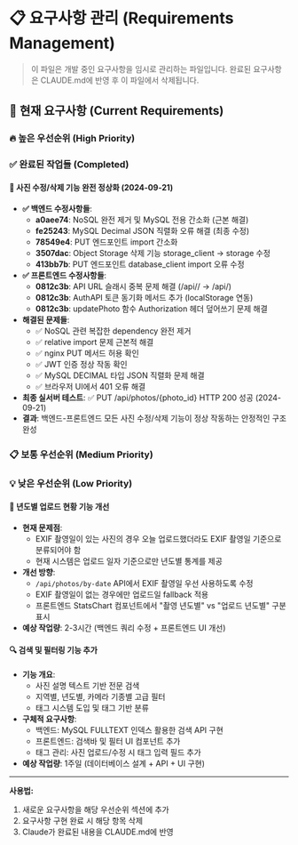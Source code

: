 # 📋 요구사항 관리 (Requirements Management)

> 이 파일은 개발 중인 요구사항을 임시로 관리하는 파일입니다.
> 완료된 요구사항은 CLAUDE.md에 반영 후 이 파일에서 삭제됩니다.

## 📌 현재 요구사항 (Current Requirements)
### 🔥 높은 우선순위 (High Priority)
<!-- 긴급하게 처리해야 할 요구사항들 -->



### ✅ 완료된 작업들 (Completed)

#### 🎉 사진 수정/삭제 기능 완전 정상화 (2024-09-21)
- **✅ 백엔드 수정사항들**:
  - **a0aee74**: NoSQL 완전 제거 및 MySQL 전용 간소화 (근본 해결)
  - **fe25243**: MySQL Decimal JSON 직렬화 오류 해결 (최종 수정)
  - **78549e4**: PUT 엔드포인트 import 간소화
  - **3507dac**: Object Storage 삭제 기능 storage_client → storage 수정
  - **413bb7b**: PUT 엔드포인트 database_client import 오류 수정
- **✅ 프론트엔드 수정사항들**:
  - **0812c3b**: API URL 슬래시 중복 문제 해결 (/api// → /api/)
  - **0812c3b**: AuthAPI 토큰 동기화 메서드 추가 (localStorage 연동)
  - **0812c3b**: updatePhoto 함수 Authorization 헤더 덮어쓰기 문제 해결
- **해결된 문제들**:
  - ✅ NoSQL 관련 복잡한 dependency 완전 제거
  - ✅ relative import 문제 근본적 해결
  - ✅ nginx PUT 메서드 허용 확인
  - ✅ JWT 인증 정상 작동 확인
  - ✅ MySQL DECIMAL 타입 JSON 직렬화 문제 해결
  - ✅ 브라우저 UI에서 401 오류 해결
- **최종 실서버 테스트**: ✅ PUT /api/photos/{photo_id} HTTP 200 성공 (2024-09-21)
- **결과**: 백엔드-프론트엔드 모든 사진 수정/삭제 기능이 정상 작동하는 안정적인 구조 완성

### 📋 보통 우선순위 (Medium Priority)
<!-- 일반적인 기능 개선 및 추가 요구사항들 -->

### 💡 낮은 우선순위 (Low Priority)
<!-- 나중에 고려해볼 수 있는 요구사항들 -->

#### 📅 년도별 업로드 현황 기능 개선
- **현재 문제점**:
  - EXIF 촬영일이 있는 사진의 경우 오늘 업로드했더라도 EXIF 촬영일 기준으로 분류되어야 함
  - 현재 시스템은 업로드 일자 기준으로만 년도별 통계를 제공
- **개선 방향**:
  - `/api/photos/by-date` API에서 EXIF 촬영일 우선 사용하도록 수정
  - EXIF 촬영일이 없는 경우에만 업로드일 fallback 적용
  - 프론트엔드 StatsChart 컴포넌트에서 "촬영 년도별" vs "업로드 년도별" 구분 표시
- **예상 작업량**: 2-3시간 (백엔드 쿼리 수정 + 프론트엔드 UI 개선)

#### 🔍 검색 및 필터링 기능 추가
- **기능 개요**:
  - 사진 설명 텍스트 기반 전문 검색
  - 지역별, 년도별, 카메라 기종별 고급 필터
  - 태그 시스템 도입 및 태그 기반 분류
- **구체적 요구사항**:
  - 백엔드: MySQL FULLTEXT 인덱스 활용한 검색 API 구현
  - 프론트엔드: 검색바 및 필터 UI 컴포넌트 추가
  - 태그 관리: 사진 업로드/수정 시 태그 입력 필드 추가
- **예상 작업량**: 1주일 (데이터베이스 설계 + API + UI 구현)


---
**사용법:**
1. 새로운 요구사항을 해당 우선순위 섹션에 추가
2. 요구사항 구현 완료 시 해당 항목 삭제
3. Claude가 완료된 내용을 CLAUDE.md에 반영
